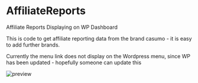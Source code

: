 # AffiliateReports
Affiliate Reports Displaying on WP Dashboard

This is code to get affiliate reporting data from the brand casumo - it is easy to add further brands.

Currently the menu link does not display on the Wordpress menu, since WP has been updated - hopefully someone can update this

![preview](https://i.imgur.com/oxAYMyy.png)
